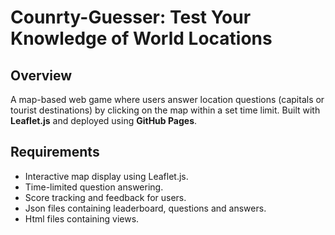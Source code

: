 # Counrty-Guesser: Test Your Knowledge of World Locations

## Overview
A map-based web game where users answer location questions (capitals or tourist destinations) by clicking on the map within a set time limit. Built with **Leaflet.js** and deployed using **GitHub Pages**.

## Requirements
- Interactive map display using Leaflet.js.
- Time-limited question answering.
- Score tracking and feedback for users.
- Json files containing leaderboard, questions and answers.
- Html files containing views.
